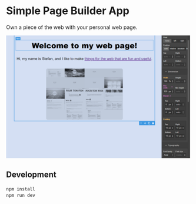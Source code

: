 # Simple Page Builder App

Own a piece of the web with your personal web page.

<img width="500" src="public/images/thumbnail.png" alt="Screenshot of the page building interface.">

## Development

```sh
npm install
npm run dev
```
